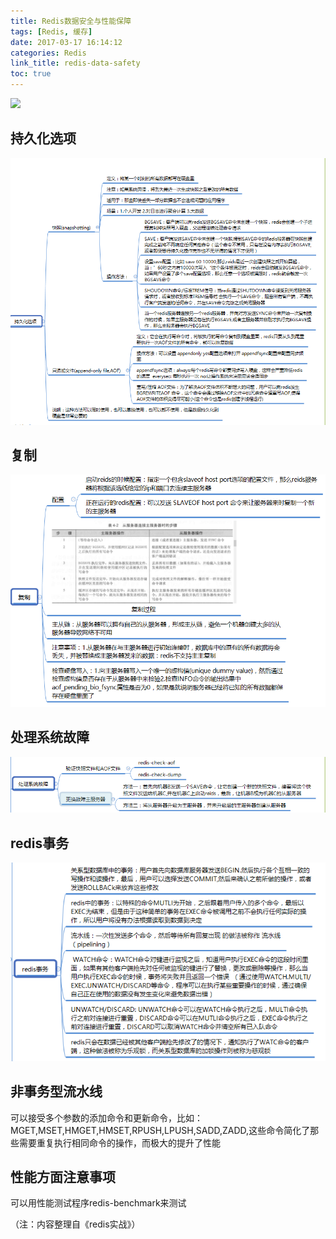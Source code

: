 ```yaml
---
title: Redis数据安全与性能保障
tags: [Redis, 缓存]
date: 2017-03-17 16:14:12
categories: Redis
link_title: redis-data-safety
toc: true
---
```

![](http://onxkn9cbz.bkt.clouddn.com/redis.png)

<!-- more -->
## 持久化选项
![01](redis-data-safety/01.png)

## 复制
![02](redis-data-safety/02.png)
## 处理系统故障
![03](redis-data-safety/03.png)
## redis事务
![04](redis-data-safety/04.png)
## 非事务型流水线
可以接受多个参数的添加命令和更新命令，比如：MGET,MSET,HMGET,HMSET,RPUSH,LPUSH,SADD,ZADD,这些命令简化了那些需要重复执行相同命令的操作，而极大的提升了性能
## 性能方面注意事项
可以用性能测试程序redis-benchmark来测试

（注：内容整理自《redis实战》）